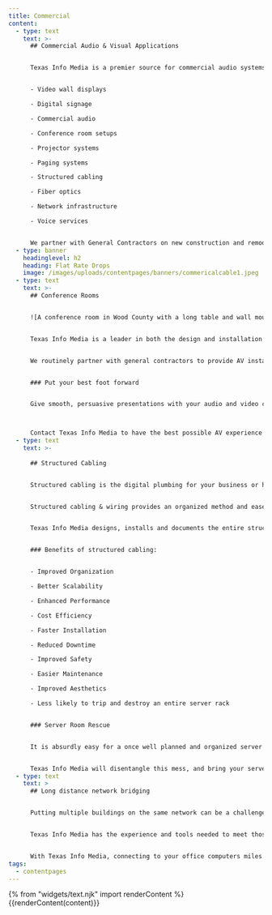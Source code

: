 ```yaml
---
title: Commercial
content:
  - type: text
    text: >-
      ## Commercial Audio & Visual Applications


      Texas Info Media is a premier source for commercial audio systems and commercial sound systems. We offer complete commercial services that include, but are not limited to:


      - Video wall displays

      - Digital signage

      - Commercial audio

      - Conference room setups

      - Projector systems

      - Paging systems

      - Structured cabling

      - Fiber optics

      - Network infrastructure

      - Voice services


      We partner with General Contractors on new construction and remodels to handle all cabling infrastructure needs, commercial audio systems setup, and custom applications
  - type: banner
    headinglevel: h2
    heading: Flat Rate Drops
    image: /images/uploads/contentpages/banners/commericalcable1.jpeg
  - type: text
    text: >-
      ## Conference Rooms


      ![A conference room in Wood County with a long table and wall mounted display](/images/uploads/woodcounty.jpg)


      Texas Info Media is a leader in both the design and installation of conference rooms with fully integrated audio and video equipment.


      We routinely partner with general contractors to provide AV installation on projects, and stock the highest quality AV equipment.


      ### Put your best foot forward


      Give smooth, persuasive presentations with your audio and video cleanly integrated into your conference room. Clients will notice this touch of professionalism. You can focus on making your best case, without the distraction of fighting the AV equipment.



      Contact Texas Info Media to have the best possible AV experience made part of your conference room.
  - type: text
    text: >-
      
      ## Structured Cabling 


      Structured cabling is the digital plumbing for your business or home. The cabling upgrades the typical telephone or television cable access and allows for flexibility within the entire structure. In essence, wiring your network for today’s technology and tomorrow’s advancements in technology. This is great for both the home and commercial visual and audio systems.


      Structured cabling & wiring provides an organized method and ease of use for the present and future for any changes or additions to your Internet, Telephone and Audio & Video connections. Connection color coding, along with provided documentation takes the frustration out of future changes. All cabling and layout is done in accordance with the TIA-568A/B wiring standards.


      Texas Info Media designs, installs and documents the entire structured cabling system. From start to finish, we handle all your needs from cabling to components. This provides you with ease of use now and in the future. Our structured cabling system installation is available for homes and businesses around the world. If you are interested in getting your the cabling in your home or business organized and ready for the future, contact our team today.


      ### Benefits of structured cabling:


      - Improved Organization

      - Better Scalability

      - Enhanced Performance

      - Cost Efficiency

      - Faster Installation

      - Reduced Downtime

      - Improved Safety

      - Easier Maintenance

      - Improved Aesthetics

      - Less likely to trip and destroy an entire server rack


      ### Server Room Rescue


      It is absurdly easy for a once well planned and organized server room to become a nightmarish tangle of cables. The end result is nearly impossible to troubleshoot, and costly to maintain.


      Texas Info Media will disentangle this mess, and bring your server room back to the efficient, well organized state you need to get the most out of your equipment by improving reliability and reducing downtime.
  - type: text
    text: >
      ## Long distance network bridging


      Putting multiple buildings on the same network can be a challenge. And as the distance between those sites increases, so does the difficulty.


      Texas Info Media has the experience and tools needed to meet those challenges. With radio-bridges locations at any distance from 100 yards to 10 miles, and beyond can be linked together.


      With Texas Info Media, connecting to your office computers miles away, or just getting Internet service to every office, building, and barn in the company, can be as easy connecting to the next room.
tags:
  - contentpages
---
```


{% from "widgets/text.njk" import renderContent %}
{{renderContent(content)}}
